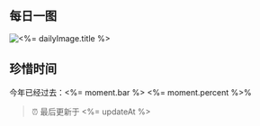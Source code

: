 ## 每日一图

![<%= dailyImage.title %>](<%= dailyImage.image %>)


## 珍惜时间

今年已经过去：<%= moment.bar %> <%= moment.percent %>%

> ⏰ 最后更新于 <%= updateAt %>
